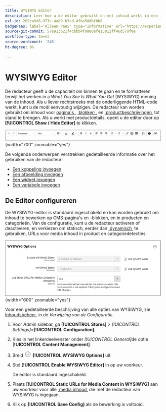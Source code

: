 ```yaml
---
title: WYSIWYG Editor
description: Leer hoe u de editor gebruikt en met inhoud werkt in een _What You See Is What You Get_ (WYSIWYG) weergave.
exl-id: 209ca9d6-973c-4ad9-b7cd-4fba58dbfbb8
badgePaas: label="Alleen PaaS" type="Informative" url="https://experienceleague.adobe.com/nl/docs/commerce/user-guides/product-solutions" tooltip="Is alleen van toepassing op Adobe Commerce op Cloud-projecten (door Adobe beheerde PaaS-infrastructuur) en op projecten in het veld."
source-git-commit: 57a913b21f4cbbb4f0800afe13012ff46d578f8e
workflow-type: tm+mt
source-wordcount: '246'
ht-degree: 0%

---
```


# WYSIWYG Editor

De redacteur geeft u de capaciteit om binnen te gaan en te formatteren terwijl het werken in a _What You See Is What You Get_ (WYSIWYG) mening van de inhoud. Als u liever rechtstreeks met de onderliggende HTML-code werkt, kunt u de modi eenvoudig wijzigen. De redacteur kan worden gebruikt om inhoud voor [&#x200B; pagina&#39;s &#x200B;](pages.md), [&#x200B; blokken &#x200B;](blocks.md), en [&#x200B; productbeschrijvingen &#x200B;](../catalog/product-content.md) tot stand te brengen. Als u werkt met productdetails, opent u de editor door op **[!UICONTROL Show / Hide Editor]** te klikken.

![&#x200B; de toolbar van de Redacteur &#x200B;](./assets/editor-toolbar.png){width="700" zoomable="yes"}

De volgende onderwerpen verstrekken gedetailleerde informatie over het gebruiken van de redacteur:

- [Een koppeling invoegen](editor-insert-link.md)
- [Een afbeelding invoegen](editor-insert-image.md)
- [Een widget invoegen](editor-widget.md)
- [Een variabele invoegen](editor-insert-variable.md)

## De Editor configureren

De WYSIWYG-editor is standaard ingeschakeld en kan worden gebruikt om inhoud te bewerken op CMS-pagina&#39;s en -blokken, en in producten en categorieën. Van de configuratie, kunt u de redacteur activeren of deactiveren, en verkiezen om statisch, eerder dan [&#x200B; dynamisch &#x200B;](../catalog/catalog-urls.md#dynamic-url) te gebruiken, URLs voor media inhoud in product en categoriedetecties.

![&#x200B; de Opties van WYSIWYG &#x200B;](./assets/content-management-wysiwyg-options.png){width="600" zoomable="yes"}

Voor een gedetailleerde beschrijving van alle opties van WYSIWYG, zie [&#x200B; Inhoudsbeheer &#x200B;](../configuration-reference/general/content-management.md) in de _Verwijzing van de Configuratie_.

1. Voor _Admin_ sidebar, ga **[!UICONTROL Stores]** > _[!UICONTROL Settings]_>**[!UICONTROL Configuration]**.

1. Kies in het linkerdeelvenster onder _[!UICONTROL General]_&#x200B;de optie **[!UICONTROL Content Management]**.

1. Breid ![&#x200B; selecteur van de Uitbreiding &#x200B;](../assets/icon-display-expand.png) **[!UICONTROL WYSIWYG Options]** uit.

1. Stel **[!UICONTROL Enable WYSIWYG Editor]** in op uw voorkeur.

   De editor is standaard ingeschakeld.

1. Plaats **[!UICONTROL Static URLs for Media Content in WYSIWYG]** aan uw voorkeur voor alle [&#x200B; media inhoud &#x200B;](../catalog/catalog-urls.md#static-url) die met de redacteur van WYSIWYG is ingegaan.

1. Klik op **[!UICONTROL Save Config]** als de bewerking is voltooid.

